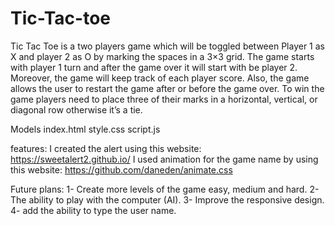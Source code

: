 # Tic-Tac-toe
Tic Tac Toe is a two players game which will be toggled between Player 1 as X  and player 2 as O by marking the spaces in a 3×3 grid.  The game starts with player 1 turn and after the game over it will start with be player 2. Moreover, the game will keep track of each player score. Also, the game allows the user to restart the game after or before the game over.  To win the game players need to place three of their marks in a horizontal, vertical, or diagonal row otherwise it’s a tie. 


Models
index.html
style.css
script.js

features: 
I created the alert using this website:  https://sweetalert2.github.io/ 
I used animation for the game name by using this website:
https://github.com/daneden/animate.css  


Future plans:
1- Create more levels of the game easy, medium and hard. 
2-The ability to play with the computer (AI). 
3- Improve the responsive design.
4-  add the ability to type the user name. 

